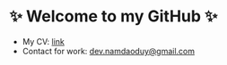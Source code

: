 # ✨ Welcome to my GitHub ✨

- My CV: [link](./CV.md)
- Contact for work: [dev.namdaoduy@gmail.com](mailto:dev.namdaoduy@gmail.com)
